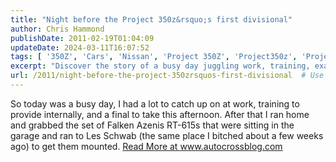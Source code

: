 ```yaml
---
title: "Night before the Project 350z&rsquo;s first divisional"
author: Chris Hammond
publishDate: 2011-02-19T01:04:09
updateDate: 2024-03-11T16:07:52
tags: [ '350Z', 'Cars', 'Nissan', 'Project 350Z', 'Project350z', 'Project350zcom' ]
excerpt: "Discover the story of a busy day juggling work, training, exams, and a quick tire change with Falken Azenis RT-615s. Read more at autocrossblog.com."
url: /2011/night-before-the-project-350zrsquos-first-divisional  # Use the generated URL with year
---
```

So today was a busy day, I had a lot to catch up on at work, training to provide internally, and a final to take this afternoon. After that I ran home and grabbed the set of Falken Azenis RT-615s that were sitting in the garage and ran to Les Schwab (the same place I bitched about a few weeks ago) to get them mounted. <a href="https://www.autocrossblog.com/night-before-the-project-350zs-first-divisional">Read More at www.autocrossblog.com</a>


